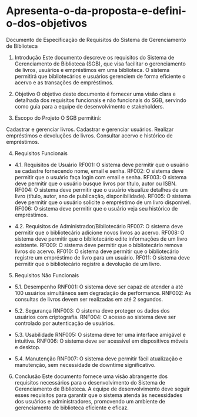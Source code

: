 # Apresenta-o-da-proposta-e-defini-o-dos-objetivos

Documento de Especificação de Requisitos do Sistema de Gerenciamento de Biblioteca
1. Introdução
Este documento descreve os requisitos do Sistema de Gerenciamento de Biblioteca (SGB), que visa facilitar o gerenciamento de livros, usuários e empréstimos em uma biblioteca. O sistema permitirá que bibliotecários e usuários gerenciem de forma eficiente o acervo e as transações de empréstimos.

2. Objetivo
O objetivo deste documento é fornecer uma visão clara e detalhada dos requisitos funcionais e não funcionais do SGB, servindo como guia para a equipe de desenvolvimento e stakeholders.

3. Escopo do Projeto
O SGB permitirá:

Cadastrar e gerenciar livros.
Cadastrar e gerenciar usuários.
Realizar empréstimos e devoluções de livros.
Consultar acervo e histórico de empréstimos.

4. Requisitos Funcionais

 - 4.1. Requisitos de Usuário
RF001: O sistema deve permitir que o usuário se cadastre fornecendo nome, email e senha.
RF002: O sistema deve permitir que o usuário faça login com email e senha.
RF003: O sistema deve permitir que o usuário busque livros por título, autor ou ISBN.
RF004: O sistema deve permitir que o usuário visualize detalhes de um livro (título, autor, ano de publicação, disponibilidade).
RF005: O sistema deve permitir que o usuário solicite o empréstimo de um livro disponível.
RF006: O sistema deve permitir que o usuário veja seu histórico de empréstimos.

 - 4.2. Requisitos de Administrador/Bibliotecário
RF007: O sistema deve permitir que o bibliotecário adicione novos livros ao acervo.
RF008: O sistema deve permitir que o bibliotecário edite informações de um livro existente.
RF009: O sistema deve permitir que o bibliotecário remova livros do acervo.
RF010: O sistema deve permitir que o bibliotecário registre um empréstimo de livro para um usuário.
RF011: O sistema deve permitir que o bibliotecário registre a devolução de um livro.

5. Requisitos Não Funcionais

 - 5.1. Desempenho
RNF001: O sistema deve ser capaz de atender a até 100 usuários simultâneos sem degradação de performance.
RNF002: As consultas de livros devem ser realizadas em até 2 segundos.

 - 5.2. Segurança
RNF003: O sistema deve proteger os dados dos usuários com criptografia.
RNF004: O acesso ao sistema deve ser controlado por autenticação de usuários.

 - 5.3. Usabilidade
RNF005: O sistema deve ter uma interface amigável e intuitiva.
RNF006: O sistema deve ser acessível em dispositivos móveis e desktop.

 - 5.4. Manutenção
RNF007: O sistema deve permitir fácil atualização e manutenção, sem necessidade de downtime significativo.

6. Conclusão
Este documento fornece uma visão abrangente dos requisitos necessários para o desenvolvimento do Sistema de Gerenciamento de Biblioteca. A equipe de desenvolvimento deve seguir esses requisitos para garantir que o sistema atenda às necessidades dos usuários e administradores, promovendo um ambiente de gerenciamento de biblioteca eficiente e eficaz.

